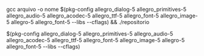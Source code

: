 
gcc arquivo -o nome $(pkg-config allegro_dialog-5 allegro_primitives-5 allegro_audio-5 allegro_acodec-5 allegro_ttf-5 allegro_font-5 allegro_image-5 allegro-5 allegro_font-5 --libs --cflags) && ./repositorio




$(pkg-config allegro_dialog-5 allegro_primitives-5 allegro_audio-5 allegro_acodec-5 allegro_ttf-5 allegro_font-5 allegro_image-5 allegro-5 allegro_font-5 --libs --cflags)